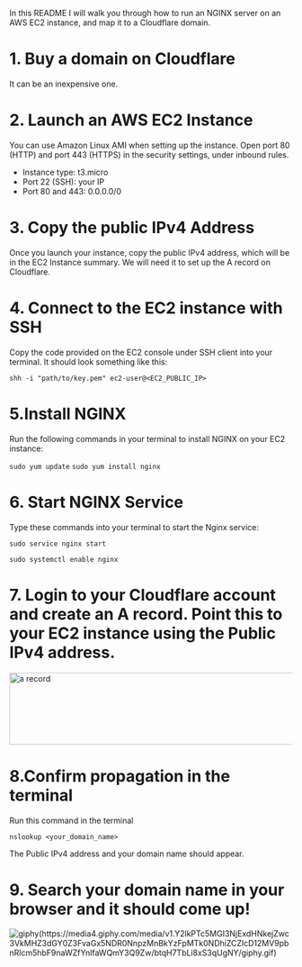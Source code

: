 In this README I will walk you through how to run an NGINX server on an AWS EC2 instance, and map it to a Cloudflare domain.


# 1. Buy a domain on Cloudflare
It can be an inexpensive one.

# 2. Launch an AWS EC2 Instance
You can use Amazon Linux AMI when setting up the instance. Open port 80 (HTTP) and port 443 (HTTPS) in the security settings, under inbound rules.
- Instance type: t3.micro
- Port 22 (SSH): your IP
- Port 80 and 443: 0.0.0.0/0

# 3. Copy the public IPv4 Address
Once you launch your instance, copy the public IPv4 address, which will be in the EC2 Instance summary. We will need it to 
set up the A record on Cloudflare.


# 4. Connect to the EC2 instance with SSH

Copy the code provided on the EC2 console under SSH client into your terminal. It should look something like this:

`shh -i "path/to/key.pem" ec2-user@<EC2_PUBLIC_IP>`

# 5.Install NGINX

Run the following commands in your terminal to install NGINX on your EC2 instance:

`sudo yum update`
`sudo yum install nginx`

# 6. Start NGINX Service
Type these commands into your terminal to start the Nginx service:

`sudo service nginx start`

`sudo systemctl enable nginx`

# 7. Login to your Cloudflare account and create an A record. Point this to your EC2 instance using the Public IPv4 address.

<img width="747" height="128" alt="a record" src="https://github.com/user-attachments/assets/03d276a6-7cd1-47ae-9a51-5a0bacf319e9" />


# 8.Confirm propagation in the terminal
Run this command in the terminal

`nslookup <your_domain_name>`

The Public IPv4 address and your domain name should appear.

# 9. Search your domain name in your browser and it should come up!
![giphy(https://media4.giphy.com/media/v1.Y2lkPTc5MGI3NjExdHNkejZwc3VkMHZ3dGY0Z3FvaGx5NDR0NnpzMnBkYzFpMTk0NDhiZCZlcD12MV9pbnRlcm5hbF9naWZfYnlfaWQmY3Q9Zw/btqH7TbLi8xS3qUgNY/giphy.gif)](https://media4.giphy.com/media/v1.Y2lkPTc5MGI3NjExdHNkejZwc3VkMHZ3dGY0Z3FvaGx5NDR0NnpzMnBkYzFpMTk0NDhiZCZlcD12MV9pbnRlcm5hbF9naWZfYnlfaWQmY3Q9Zw/btqH7TbLi8xS3qUgNY/giphy.gif)
